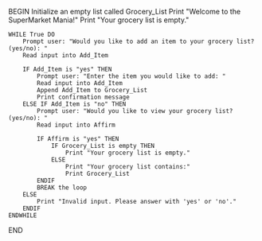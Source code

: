 BEGIN
    Initialize an empty list called Grocery_List
    Print "Welcome to the SuperMarket Mania!"
    Print "Your grocery list is empty."

    WHILE True DO
        Prompt user: "Would you like to add an item to your grocery list? (yes/no): "
        Read input into Add_Item

        IF Add_Item is "yes" THEN
            Prompt user: "Enter the item you would like to add: "
            Read input into Add_Item
            Append Add_Item to Grocery_List
            Print confirmation message
        ELSE IF Add_Item is "no" THEN
            Prompt user: "Would you like to view your grocery list? (yes/no): "
            Read input into Affirm

            IF Affirm is "yes" THEN
                IF Grocery_List is empty THEN
                    Print "Your grocery list is empty."
                ELSE
                    Print "Your grocery list contains:" 
                    Print Grocery_List
            ENDIF
            BREAK the loop
        ELSE
            Print "Invalid input. Please answer with 'yes' or 'no'."
        ENDIF
    ENDWHILE
END
